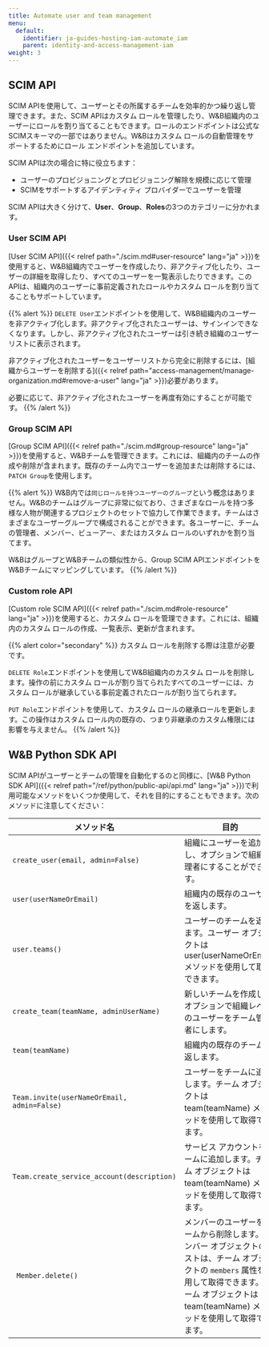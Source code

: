 ```yaml
---
title: Automate user and team management
menu:
  default:
    identifier: ja-guides-hosting-iam-automate_iam
    parent: identity-and-access-management-iam
weight: 3
---
```


## SCIM API

SCIM APIを使用して、ユーザーとその所属するチームを効率的かつ繰り返し管理できます。また、SCIM APIはカスタム ロールを管理したり、W&B組織内のユーザーにロールを割り当てることもできます。ロールのエンドポイントは公式なSCIMスキーマの一部ではありません。W&Bはカスタム ロールの自動管理をサポートするためにロール エンドポイントを追加しています。

SCIM APIは次の場合に特に役立ちます：

* ユーザーのプロビジョニングとプロビジョニング解除を規模に応じて管理
* SCIMをサポートするアイデンティティ プロバイダーでユーザーを管理

SCIM APIは大きく分けて、**User**、**Group**、**Roles**の3つのカテゴリーに分かれます。

### User SCIM API

[User SCIM API]({{< relref path="./scim.md#user-resource" lang="ja" >}})を使用すると、W&B組織内でユーザーを作成したり、非アクティブ化したり、ユーザーの詳細を取得したり、すべてのユーザーを一覧表示したりできます。このAPIは、組織内のユーザーに事前定義されたロールやカスタム ロールを割り当てることもサポートしています。

{{% alert %}}
`DELETE User`エンドポイントを使用して、W&B組織内のユーザーを非アクティブ化します。非アクティブ化されたユーザーは、サインインできなくなります。しかし、非アクティブ化されたユーザーは引き続き組織のユーザーリストに表示されます。

非アクティブ化されたユーザーをユーザーリストから完全に削除するには、[組織からユーザーを削除する]({{< relref path="access-management/manage-organization.md#remove-a-user" lang="ja" >}})必要があります。

必要に応じて、非アクティブ化されたユーザーを再度有効にすることが可能です。
{{% /alert %}}

### Group SCIM API

[Group SCIM API]({{< relref path="./scim.md#group-resource" lang="ja" >}})を使用すると、W&Bチームを管理できます。これには、組織内のチームの作成や削除が含まれます。既存のチーム内でユーザーを追加または削除するには、`PATCH Group`を使用します。

{{% alert %}}
W&B内では`同じロールを持つユーザーのグループ`という概念はありません。W&Bのチームはグループに非常に似ており、さまざまなロールを持つ多様な人物が関連するプロジェクトのセットで協力して作業できます。チームはさまざまなユーザーグループで構成されることができます。各ユーザーに、チームの管理者、メンバー、ビューアー、またはカスタム ロールのいずれかを割り当てます。

W&BはグループとW&Bチームの類似性から、Group SCIM APIエンドポイントをW&Bチームにマッピングしています。
{{% /alert %}}

### Custom role API

[Custom role SCIM API]({{< relref path="./scim.md#role-resource" lang="ja" >}})を使用すると、カスタム ロールを管理できます。これには、組織内のカスタム ロールの作成、一覧表示、更新が含まれます。

{{% alert color="secondary" %}}
カスタム ロールを削除する際は注意が必要です。

`DELETE Role`エンドポイントを使用してW&B組織内のカスタム ロールを削除します。操作の前にカスタム ロールが割り当てられたすべてのユーザーには、カスタム ロールが継承している事前定義されたロールが割り当てられます。

`PUT Role`エンドポイントを使用して、カスタム ロールの継承ロールを更新します。この操作はカスタム ロール内の既存の、つまり非継承のカスタム権限には影響を与えません。
{{% /alert %}}

## W&B Python SDK API

SCIM APIがユーザーとチームの管理を自動化するのと同様に、[W&B Python SDK API]({{< relref path="/ref/python/public-api/api.md" lang="ja" >}})で利用可能なメソッドをいくつか使用して、それを目的にすることもできます。次のメソッドに注意してください：

| メソッド名 | 目的 |
|-------------|---------|
| `create_user(email, admin=False)` | 組織にユーザーを追加し、オプションで組織管理者にすることができます。 |
| `user(userNameOrEmail)` | 組織内の既存のユーザーを返します。 |
| `user.teams()` | ユーザーのチームを返します。ユーザー オブジェクトは user(userNameOrEmail) メソッドを使用して取得できます。 |
| `create_team(teamName, adminUserName)` | 新しいチームを作成し、オプションで組織レベルのユーザーをチーム管理者にします。 |
| `team(teamName)` | 組織内の既存のチームを返します。 |
| `Team.invite(userNameOrEmail, admin=False)` | ユーザーをチームに追加します。チーム オブジェクトは team(teamName) メソッドを使用して取得できます。 |
| `Team.create_service_account(description)` | サービス アカウントをチームに追加します。チーム オブジェクトは team(teamName) メソッドを使用して取得できます。 |
|` Member.delete()` | メンバーのユーザーをチームから削除します。メンバー オブジェクトのリストは、チーム オブジェクトの `members` 属性を使用して取得できます。チーム オブジェクトは team(teamName) メソッドを使用して取得できます。 |